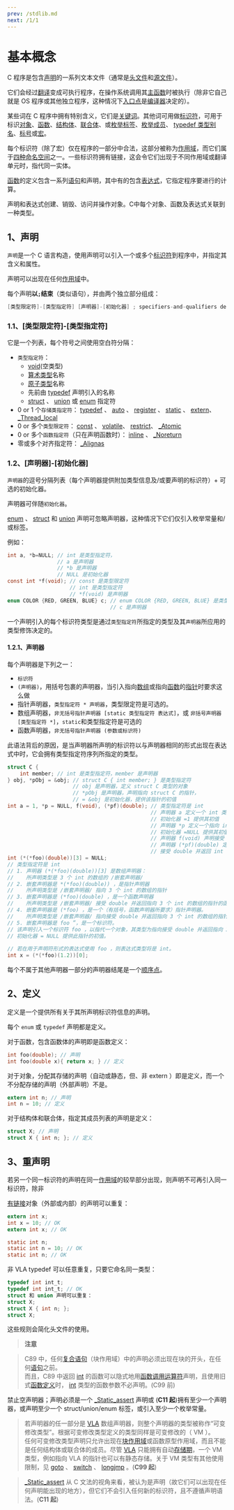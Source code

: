 ```yaml
---
prev: /stdlib.md
next: /1/1
---
```


# 基本概念

C 程序是包含[声明](#声明)的一系列文本文件（通常是[头文件]()和[源文件]()）。  

它们会经过[翻译]()变成可执行程序，在操作系统调用其[主函数]()时被执行（除非它自己就是 OS 程序或其他独立程序，这种情况下[入口点]()是[编译器]()决定的）。

某些词在 C 程序中拥有特别含义，它们是[关键词]()。其他词可用做[标识符]()，可用于标识[对象]()、[函数]()、[结构体]()、[联合体]()、或[枚举标签]()、[枚举成员]()、 [typedef 类型别名]()、[标号]()或[宏]()。

每个标识符（除了宏）仅在程序的一部分中合法，这部分被称为[作用域]()，而它们属于[四种命名空间]()之一。一些标识符拥有链接，这会令它们出现于不同作用域或翻译单元时，指代同一实体。

[函数]()的定义包含一系列[语句]()和声明，其中有的包含[表达式]()，它指定程序要进行的计算。

声明和表达式创建、销毁、访问并操作对象。C中每个对象、函数及表达式关联到一种类型。

## 1、声明

`声明`是一个 C 语言构造，使用声明可以引入一个或多个[标识符]()到程序中，并指定其含义和属性。

声明可以出现在任何[作用域]()中。  

每个声明**以`;`结束**（类似语句），并由两个独立部分组成：

```C
[类型限定符]-[类型指定符] [声明器]-[初始化器] ; specifiers-and-qualifiers declarators-and-initializers;
```

### 1.1、[类型限定符]-[类型指定符]

它是一个列表，每个符号之间使用空白符分隔：

+ `类型指定符`：
    - [void]()(空类型)
    - [算术类型]()名称
    - [原子类型]()名称
    - 先前由 [typedef]() 声明引入的名称
    - [struct]() 、 [union]() 或 [enum]() 指定符
+ 0 or 1 个`存储类指定符`： [typedef]() 、 [auto]() 、 [register]() 、 [static]() 、 [extern]()、 [_Thread_local]()
+ 0 or 多个`类型限定符`： [const]() 、 [volatile]()、 [restrict]()、 [_Atomic]()
+ 0 or 多个`函数指定符`（只在声明函数时）： [inline]() 、 [_Noreturn]()
+ 零或多个对齐指定符： [_Alignas]()

### 1.2、[声明器]-[初始化器]

`声明器`的逗号分隔列表（每个声明器提供附加类型信息及/或要声明的标识符）+ 可选的初始化器。  

声明器可伴随`初始化器`。  

[enum]() 、 [struct]() 和 [union]() 声明可忽略声明器，这种情况下它们仅引入枚举常量和/或标签。

例如：

```C
int a, *b=NULL; // int 是类型指定符，
                // a 是声明器
                // *b 是声明器
                // NULL 是初始化器
const int *f(void); // const 是类型限定符
                    // int 是类型指定符
                    // *f(void) 是声明器
enum COLOR {RED, GREEN, BLUE} c; // enum COLOR {RED, GREEN, BLUE} 是类型指定符
                                 // c 是声明器
```

一个声明引入的每个标识符类型是通过`类型指定符`所指定的类型及其`声明器`所应用的类型修饰决定的。

#### 1.2.1、声明器

每个声明器是下列之一：

- `标识符`
- `(声明器)`，用括号包裹的声明器，当引入指向[数组]()或指向[函数]()的[指针]()时要求这么做
- 指针声明器，`类型指定符 * 声明器`，类型限定符是可选的。
- 数组声明器，`非无括号指针声明器 [static 类型指定符 表达式]`，或 `非括号声明器 [类型指定符 *]`，`static`和类型指定符是可选的
- 函数声明器，`非无括号指针声明器 (参数或标识符)`

此语法背后的原因，是当声明器所声明的标识符以与声明器相同的形式出现在表达式中时，它会拥有类型指定符序列所指定的类型。

```C
struct C {
    int member; // int 是类型指定符，member 是声明器
} obj, *pObj = &obj; // struct C { int member; } 是类型指定符
                     // obj 是声明器，定义 struct C 类型的对象
                     // *pObj 是声明器，声明指向 struct C 的指针，
                     // = &obj 是初始化器，提供该指针的初值
int a = 1, *p = NULL, f(void), (*pf)(double); // 类型指定符是 int
                                              // 声明器 a 定义一个 int 类型对象
                                              // 初始化器 =1 提供其初值
                                              // 声明器 *p 定义一个指向 int 指针类型的对象
                                              // 初始化器 =NULL 提供其初值
                                              // 声明器 f(void) 声明接受 void 并返回 int 的函数
                                              // 声明器 (*pf)(double) 定义一个指向
                                              // 接受 double 并返回 int 的函数的指针类型对象
int (*(*foo)(double))[3] = NULL;
// 类型指定符是 int
// 1. 声明器 (*(*foo)(double))[3] 是数组声明器：
//    所声明类型是 3 个 int 的数组的 /嵌套声明器/
// 2. 嵌套声明器是 *(*foo)(double)) ，是指针声明器
//    所声明类型是 /嵌套声明器/ 指向 3 个 int 的数组的指针
// 3. 嵌套声明器是 (*foo)(double) ，是一个函数声明器
//    所声明类型是 /嵌套声明器/ 接受 double 并返回指向 3 个 int 的数组的指针的函数
// 4. 嵌套声明器是 (*foo) ，是一个（有括号，函数声明器所要求）指针声明器。
//    所声明类型是 /嵌套声明器/ 指向接受 double 并返回指向 3 个 int 的数组的指针的函数的指针
// 5. 嵌套声明器是 foo ”，是一个标识符。
// 该声明引入一个标识符 foo ，以指代一个对象，其类型为指向接受 double 并返回指向 3 个 int 的数组的指针的函数的指针
// 初始化器 = NULL 提供此指针的初值。
 
// 若在用于声明符形式的表达式使用 foo ，则表达式类型将是 int。
int x = (*(*foo)(1.2))[0];
```

每个不属于其他声明器一部分的声明器结尾是一个[顺序点]()。

## 2、定义

定义是一个提供所有关于其所声明标识符信息的声明。

每个 `enum` 或 `typedef` 声明都是定义。

对于函数，包含函数体的声明即是函数定义：

```C
int foo(double); // 声明
int foo(double x){ return x; } // 定义
```

对于对象，分配其存储的声明（自动或静态，但、非 extern ）即是定义，而一个不分配存储的声明（外部声明）不是。

```C
extern int n; // 声明
int n = 10; // 定义
```

对于结构体和联合体，指定其成员列表的声明是定义：

```C
struct X; // 声明
struct X { int n; }; // 定义
```

## 3、重声明

若另一个同一标识符的声明在同一[作用域]()的较早部分出现，则声明不可再引入同一标识符，除非

[有链接]()对象（外部或内部）的声明可以重复：

```C
extern int x;
int x = 10; // OK
extern int x; // OK

static int n;
static int n = 10; // OK
static int n; // OK
```

非 VLA typedef 可以任意重复，只要它命名同一类型：

```C
typedef int int_t; 
typedef int int_t; // OK
struct 和 union 声明可以重复：
struct X;
struct X { int n; };
struct X;
```

这些规则会简化头文件的使用。

> **注意**  

> C89 中，任何[复合语句]()（块作用域）中的声明必须出现在块的开头，在任何[语句]()之前。  
> 而且，C89 中返回 [int]() 的函数可以隐式地用[函数调用运算符]()声明，且使用旧式[函数定义]()时， [int]() 类型的函数参数不必声明。(C99 前)

禁止空声明器；声明必须是一个 [_Static_assert]() 声明或 (**C11 起**)拥有至少一个声明器，或声明至少一个 struct/union/enum 标签，或引入至少一个枚举常量。

> 若声明器的任一部分是 [VLA]() 数组声明器，则整个声明器的类型被称作“可变修改类型”。根据可变修改类型定义的类型同样是可变修改的（ VM ）。  
> 任何可变修改类型声明只允许出现在[块作用域]()或函数原型作用域，而且不能是任何结构体或联合体的成员。尽管 [VLA]() 只能拥有自动[存储期]()，一个 VM 类型，例如指向 VLA 的指针也可以有静态存储。关于 VM 类型有其他使用限制，见 [goto]() 、 [switch]() 、 [longjmp]() 。(**C99 起**)

> [_Static_assert]() 从 C 文法的视角来看，被认为是声明（故它们可以出现在任何声明能出现的地方），但它们不会引入任何新的标识符，且不遵循声明语法。(**C11 起**)